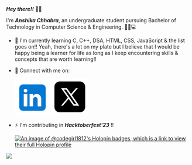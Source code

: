 ***Hey there!!*** 👋🏻                                                   

I'm ***Anshika Chhabra***, an undergraduate student pursuing Bachelor of Technology in Computer Science & Engineering. 👧🏻💻

- 📖  I'm currently learning C, C++, DSA, HTML, CSS, JavaScript & the list goes on!! 
 Yeah, there's a lot on my plate but I believe that I would be happy being a learner for life as long as I keep encountering skills & concepts that are worth learning!!

- 🔗 Connect with me on:
   
   [![LinkedIn](icons8-linkedin.svg)](https://www.linkedin.com/in/anshika-chhabra-97ab05257)
   [![TwitterX](icons8-twitterx.svg)](https://twitter.com/anshikachhabra_?t=3RrhUtepEoxbRAks5AzKbw&s=09)
  
- ⚡ I'm contributing in ***Hacktoberfest'23*** !!

  [![An image of @codegirl1812's Holopin badges, which is a link to view their full Holopin profile](https://holopin.me/codegirl1812)](https://holopin.io/@codegirl1812)


![](https://komarev.com/ghpvc/?username=anshika1812&style=for-the-badge&color=8f153c)
